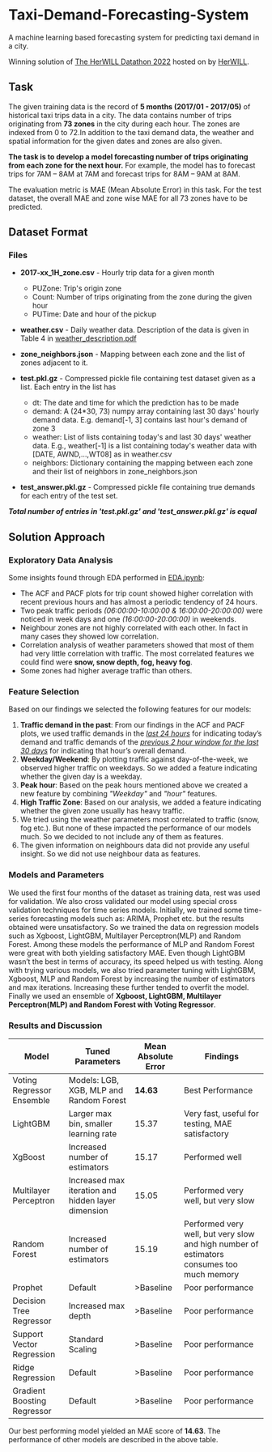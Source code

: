 # Taxi-Demand-Forecasting-System

A machine learning based forecasting system for predicting taxi demand in a city.

Winning solution of [The HerWILL Datathon 2022](https://www.kaggle.com/competitions/herwill-datathon-2022) hosted on by [HerWILL](https://herwill.org/).

## Task

The given training data is the record of **5 months (2017/01 - 2017/05)** of historical taxi trips data in a city. The data contains number of trips originating from **73 zones** in the city during each hour. The zones are indexed from 0 to 72.In addition to the taxi demand data, the weather and spatial information for the given dates and zones are also given.

**The task is to develop a model forecasting number of trips originating from each zone for the next hour.** 
For example, the model has to forecast trips for 7AM – 8AM at 7AM and forecast trips for 8AM – 9AM at 8AM. 

The evaluation metric is MAE (Mean Absolute Error) in this task. For the test dataset, the overall MAE and zone wise MAE for all 73 zones have to be predicted.

## Dataset Format

### Files
 * **2017-xx_1H_zone.csv** - Hourly trip data for a given month
     - PUZone: Trip's origin zone
     - Count: Number of trips originating from the zone during the given hour
     - PUTime: Date and hour of the pickup
 * **weather.csv** - Daily weather data. Description of the data is given in Table 4 in [weather_description.pdf](https://github.com/ramisa2108/Taxi-Demand-Forecasting-System/blob/main/data/weather_description.pdf)
 * **zone_neighbors.json** - Mapping between each zone and the list of zones adjacent to it.
 * **test.pkl.gz** - Compressed pickle file containing test dataset given as a list. Each entry in the list has
     - dt: The date and time for which the prediction has to be made
     - demand: A (24*30, 73) numpy array containing last 30 days' hourly demand data. 
               E.g. demand[-1, 3] contains last hour's demand of zone 3
     - weather: List of lists containing today's and last 30 days' weather data.
               E.g., weather[-1] is a list containing today's weather data with [DATE, AWND,...,WT08] as in weather.csv
     - neighbors: Dictionary containing the mapping between each zone and their list of neighbors in zone_neighbors.json

 * **test_answer.pkl.gz** - Compressed pickle file containing true demands for each entry of the test set.
                        
***Total number of entries in 'test.pkl.gz' and 'test_answer.pkl.gz' is equal***
   
## Solution Approach

### Exploratory Data Analysis

Some insights found through EDA performed in [EDA.ipynb](https://github.com/ramisa2108/Taxi-Demand-Forecasting-System/blob/main/EDA.ipynb):

* The ACF and PACF plots for trip count showed higher correlation with recent previous hours and has almost a periodic tendency of 24 hours.
* Two peak traffic periods *(06:00:00-10:00:00 & 16:00:00-20:00:00)* were noticed in week days and one *(16:00:00-20:00:00)* in weekends.
* Neighbour zones are not highly correlated with each other. In fact in many cases they showed low correlation.
* Correlation analysis of weather parameters showed that most of them had very little correlation with traffic. The most correlated features we could find were **snow, snow depth, fog, heavy fog**.
* Some zones had higher average traffic than others.

### Feature Selection

Based on our findings we selected the following features for our models:

1. **Traffic demand in the past**: From our findings in the ACF and PACF plots, we used traffic demands in the <ins>*last 24 hours*</ins> for indicating today’s demand and traffic demands of the <ins>*previous 2 hour window for the last 30 days*</ins> for indicating that hour’s overall demand.
2. **Weekday/Weekend**: By plotting traffic against day-of-the-week, we observed higher traffic on weekdays. So we added a feature indicating whether the given day is a weekday.
3. **Peak hour**: Based on the peak hours mentioned above we created a new feature by combining *"Weekday"* and *"hour"* features.
4. **High Traffic Zone**: Based on our analysis, we added a feature indicating whether the given zone usually has heavy traffic.
5. We tried using the weather parameters most correlated to traffic (snow, fog etc.). But none of these impacted the performance of our models much. So we decided to not include any of them as features.
6. The given information on neighbours data did not provide any useful insight. So we did not use neighbour data as features.

### Models and Parameters

We used the first four months of the dataset as training data, rest was used for validation. We also cross validated our model using special cross validation techniques for time series models. Initially, we trained some time-series forecasting models such as: ARIMA, Prophet etc. but the results obtained were unsatisfactory. So we trained the data on regression models such as Xgboost, LightGBM, Multilayer Perceptron(MLP) and Random Forest. Among these models the performance of MLP and Random Forest were great with both yielding satisfactory MAE. Even though LightGBM wasn’t the best in terms of accuracy, its speed helped us with testing. Along with trying various models, we also tried parameter tuning with LightGBM, Xgboost, MLP and Random Forest by increasing the number of estimators and max iterations. Increasing these further tended to overfit the model. Finally we used an ensemble of **Xgboost, LightGBM, Multilayer Perceptron(MLP) and Random Forest with Voting Regressor**.

### Results and Discussion

| Model | Tuned Parameters | Mean Absolute Error | Findings |
| ----- | ---------------- | ------------------- | ---------|
| Voting Regressor Ensemble | Models: LGB, XGB, MLP and Random Forest |    **14.63** | Best Performance |
| LightGBM | Larger max bin, smaller learning rate | 15.37 | Very fast, useful for testing, MAE satisfactory |
| XgBoost | Increased number of estimators | 15.17 | Performed well |
| Multilayer Perceptron | Increased max iteration and hidden layer dimension | 15.05 | Performed very well, but very slow |
| Random Forest | Increased number of estimators | 15.19 | Performed very well, but very slow and high number of estimators consumes too much memory |
| Prophet | Default | >Baseline | Poor performance |
| Decision Tree Regressor| Increased max depth | >Baseline | Poor performance |
| Support Vector Regression | Standard Scaling | >Baseline | Poor performance |
| Ridge Regression | Default | >Baseline | Poor performance |
Gradient Boosting Regressor | Default | >Baseline | Poor performance |


Our best performing model yielded an MAE score of **14.63**. The performance of other models are described in the above table.

